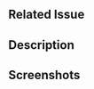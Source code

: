 
## Related Issue
<!-- If there is no issue number, the PR will not be merged. Therefore, please ensure that the issue number is added -->

## Description

<!-- Please provide more context or information for us to properly rewrite your statement  --> 


## Screenshots
<!-- Add screenshots to preview the changes  -->



